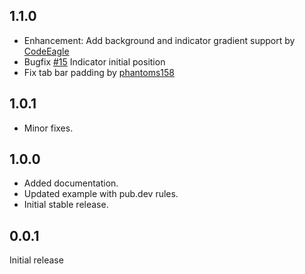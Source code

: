 ## 1.1.0

* Enhancement: Add background and indicator gradient support by [CodeEagle](https://github.com/CodeEagle)
* Bugfix [#15](https://github.com/LanarsInc/animated-segmented-tab-control/issues/15) Indicator initial position
* Fix tab bar padding by [phantoms158](https://github.com/phantoms158)

## 1.0.1

* Minor fixes.

## 1.0.0

* Added documentation.
* Updated example with pub.dev rules.
* Initial stable release.

## 0.0.1

Initial release
